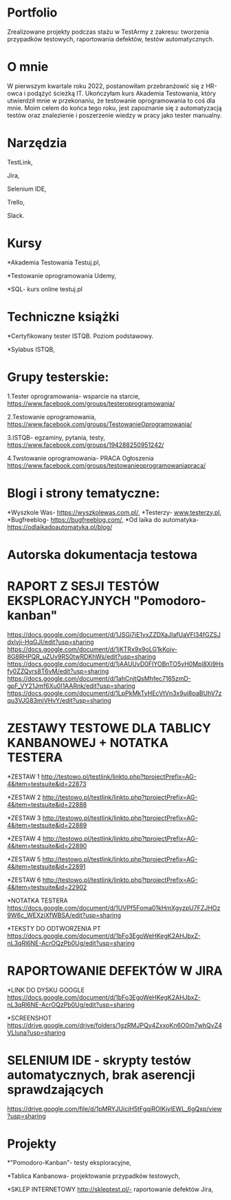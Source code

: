 # Portfolio
Zrealizowane projekty podczas stażu w TestArmy z zakresu: tworzenia przypadków testowych, raportowania defektów, testów automatycznych.

# O mnie 
W pierwszym kwartale roku 2022, postanowiłam przebranżowić się z HR-owca i podążyć ścieżką IT. Ukończyłam kurs Akademia Testowania, który utwierdził mnie w przekonaniu, że testowanie oprogramowania to coś dla mnie. Moim celem do końca tego roku, jest zapoznanie się z automatyzacją testów oraz znalezienie i poszerzenie wiedzy w pracy jako tester manualny.

# Narzędzia 
TestLink, 

Jira,

Selenium IDE, 

Trello,

Slack.

# Kursy 
*Akademia Testowania Testuj.pl,

*Testowanie oprogramowania Udemy,

*SQL- kurs online testuj.pl

# Techniczne książki 
*Certyfikowany tester ISTQB. Poziom podstawowy.

*Sylabus ISTQB, 

# Grupy testerskie: 
1.Tester oprogramowania- wsparcie na starcie, https://www.facebook.com/groups/testeroprogramowania/

2.Testowanie oprogramowania, https://www.facebook.com/groups/TestowanieOprogramowania/

3.ISTQB- egzaminy, pytania, testy, https://www.facebook.com/groups/194288250951242/

4.Twstowanie oprogramowania- PRACA Ogłoszenia https://www.facebook.com/groups/testowanieoprogramowaniapraca/

# Blogi i strony tematyczne: 
*Wyszkole Was- https://wyszkolewas.com.pl/, 
*Testerzy- www.testerzy.pl, 
*Bugfreeblog- https://bugfreeblog.com/,
*Od laika do automatyka- https://odlaikadoautomatyka.pl/blog/

# Autorska dokumentacja testowa
# RAPORT Z SESJI TESTÓW EKSPLORACYJNYCH "Pomodoro-kanban"
https://docs.google.com/document/d/1JSGi7iE1yxZZDXaJIafUaVFl34fGZSJdxlvji-HqGJI/edit?usp=sharing
https://docs.google.com/document/d/1jKTRx9x9oLG1kKojv-8G8RHPQR_uZUv9RS0twRDKhWs/edit?usp=sharing
https://docs.google.com/document/d/1jAAUUvD0FIYOBnTO5vH0Mpl8Xi9Hsfy0ZZQyrs8T6vM/edit?usp=sharing
https://docs.google.com/document/d/1ahCnjtQsMhfec7165zmD-gpF_VY21Jmf6Xu0I1AARnk/edit?usp=sharing
https://docs.google.com/document/d/1LpPkMkTyHEcVtVn3x9uj8paBUhV7zqu3VJG83mjVHvY/edit?usp=sharing

# ZESTAWY TESTOWE DLA TABLICY KANBANOWEJ + NOTATKA TESTERA 
*ZESTAW 1 http://testowo.pl/testlink/linkto.php?tprojectPrefix=AG-4&item=testsuite&id=22873

*ZESTAW 2 http://testowo.pl/testlink/linkto.php?tprojectPrefix=AG-4&item=testsuite&id=22888

*ZESTAW 3 http://testowo.pl/testlink/linkto.php?tprojectPrefix=AG-4&item=testsuite&id=22889

*ZESTAW 4 http://testowo.pl/testlink/linkto.php?tprojectPrefix=AG-4&item=testsuite&id=22890

*ZESTAW 5 http://testowo.pl/testlink/linkto.php?tprojectPrefix=AG-4&item=testsuite&id=22891

*ZESTAW 6 http://testowo.pl/testlink/linkto.php?tprojectPrefix=AG-4&item=testsuite&id=22902

*NOTATKA TESTERA https://docs.google.com/document/d/1UVPf5Foma01kHmXgyzpU7FZJHOz9W6c_WEXziXfWBSA/edit?usp=sharing

*TEKSTY DO ODTWORZENIA PT https://docs.google.com/document/d/1bFo3EgoWeHKegK2AHJbxZ-nL3qRl6NE-AcrOQzPb0Ug/edit?usp=sharing

# RAPORTOWANIE DEFEKTÓW W JIRA
*LINK DO DYSKU GOOGLE https://docs.google.com/document/d/1bFo3EgoWeHKegK2AHJbxZ-nL3qRl6NE-AcrOQzPb0Ug/edit?usp=sharing

*SCREENSHOT https://drive.google.com/drive/folders/1gzRMJPQy4ZxxoKn6O0m7whQvZ4VLluna?usp=sharing

# SELENIUM IDE - skrypty testów automatycznych, brak aserencji sprawdzających 

https://drive.google.com/file/d/1pMRYJUicjH5tFgqjROIKjylEWL_6gQxp/view?usp=sharing

# Projekty 
*"Pomodoro-Kanban"- testy eksploracyjne, 

*Tablica Kanbanowa- projektowanie przypadków testowych, 

*SKLEP INTERNETOWY http://skleptest.pl/- raportowanie defektów Jira,  
